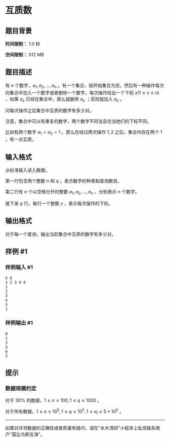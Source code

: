 # 互质数

## 题目背景

**时间限制：** 1.0 秒

**空间限制：** 512 MB

## 题目描述

有 $n$ 个数字，$a_1,a_2,...,a_n$ 。有一个集合，刚开始集合为空。然后有一种操作每次向集合中加入一个数字或者删除一个数字。每次操作给出一个下标 $x(1\le x\le n)$ ，如果 $a_x$ 已经在集合中，那么就删除 $a_x$ ；否则就加入 $a_x$ 。

问每次操作之后集合中互质的数字有多少对。

注意，集合中可以有重复的数字，两个数字不同当且仅当他们的下标不同。

比如有两个数字 $a_1=a_2=1$ 。那么在经过两次操作 $1,2$ 之后，集合内存在两个 $1$ ，有一对互质。

## 输入格式

从标准输入读入数据。

第一行包含两个整数 $n$ 和 $q$ 。表示数字的种类和查询数目。

第二行有 $n$ 个以空格分开的整数 $a_1,a_2,...,a_n$ ，分别表示 $n$ 个数字。

接下来 $q$ 行，每行一个整数 $x$ ，表示每次操作的下标。

## 输出格式

对于每一个查询，输出当前集合中互质的数字有多少对。

## 样例 #1

### 样例输入 #1

```
5 6
1 2 3 4 6
1
2
3
4
5
1
```

### 样例输出 #1

```
0
1
3
5
6
2
```

## 提示

### 数据规模约定

对于 30% 的数据，$1\le n\le 100,1\le q\le 1000$ 。

对于所有数据，$1\le n\le 10^5,1\le q\le 10^5,1\le a_i\le 5\times 10^5$ 。

---

如果对评测数据的正确性或者质量有疑问，请在"水木清研"小程序上私信联系用户"莫比乌斯反演"。
